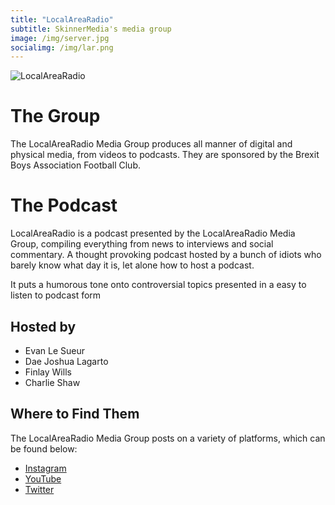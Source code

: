 ```yaml
---
title: "LocalAreaRadio"
subtitle: SkinnerMedia's media group
image: /img/server.jpg
socialimg: /img/lar.png
---
```


![LocalAreaRadio](/img/lar.png)

# The Group

The LocalAreaRadio Media Group produces all manner of digital and physical media, from videos to podcasts. They are sponsored by the Brexit Boys Association Football Club.

# The Podcast

LocalAreaRadio is a podcast presented by the LocalAreaRadio Media Group, compiling everything from news to interviews and social commentary.
A thought provoking podcast hosted by a bunch of idiots who barely know what day it is, let alone how to host a podcast.

It puts a humorous tone onto controversial topics presented in a easy to listen to podcast form

## Hosted by

- Evan Le Sueur
- Dae Joshua Lagarto
- Finlay Wills
- Charlie Shaw

## Where to Find Them

The LocalAreaRadio Media Group posts on a variety of platforms, which can be found below:

- [Instagram](https://www.instagram.com/localarearadio)
- [YouTube](https://www.youtube.com/@larUK)
- [Twitter](https://twitter.com/LocalAreaRadio)
